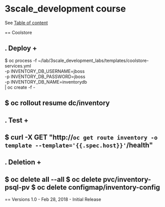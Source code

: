 # 3scale_development course

See [Table of content](toc.adoc)


== Coolstore

. Deploy
+
-----
$ oc process -f ~/lab/3scale_development_labs/templates/coolstore-services.yml \
  -p INVENTORY_DB_USERNAME=jboss \
  -p INVENTORY_DB_PASSWORD=jboss \
  -p INVENTORY_DB_NAME=inventorydb \
  | oc create -f -

$ oc rollout resume dc/inventory
-----

. Test
+
-----
$ curl  -X GET "http://`oc get route inventory -o template --template='{{.spec.host}}'`/health"
-----

. Deletion
+
-----
$ oc delete all --all
$ oc delete pvc/inventory-psql-pv
$ oc delete configmap/inventory-config
-----


== Versions
1.0 - Feb 28, 2018 - Initial Release
